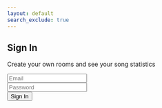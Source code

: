 ```yaml
---
layout: default
search_exclude: true
---
```


<link rel="stylesheet" href="{{site.baseurl}}/assets/sign-in/styles.css">
<body>
    <div class="container">
        <h2>Sign In</h2>
        <p>Create your own rooms and see your song statistics</p>
        <form action="#">
            <div class="input-group">
                <input type="email" placeholder="Email" required>
            </div>
            <div class="input-group">
                <input type="password" placeholder="Password" required>
            </div>
            <div class="input-group">
                <input type="submit" value="Sign In">
            </div>
        </form>
    </div>
</body>